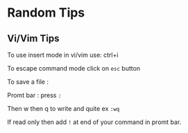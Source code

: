 # Random Tips

## Vi/Vim Tips

To use insert mode in vi/vim use: ctrl+i

To escape command mode click on `esc` button

To save a file :&#x20;

Promt bar : press `:`

Then w then q to write and quite ex `:wq`

If read only then add `!` at end of your command in promt bar.
